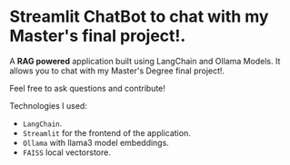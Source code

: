 # Streamlit ChatBot to chat with my Master's final project!.

A **RAG powered** application built using LangChain and Ollama Models. It allows you to chat with my Master's Degree final project!.

Feel free to ask questions and contribute!

Technologies I used:
- `LangChain`.
- `Streamlit` for the frontend of the application.
- `Ollama` with llama3 model embeddings.
- `FAISS` local vectorstore.


